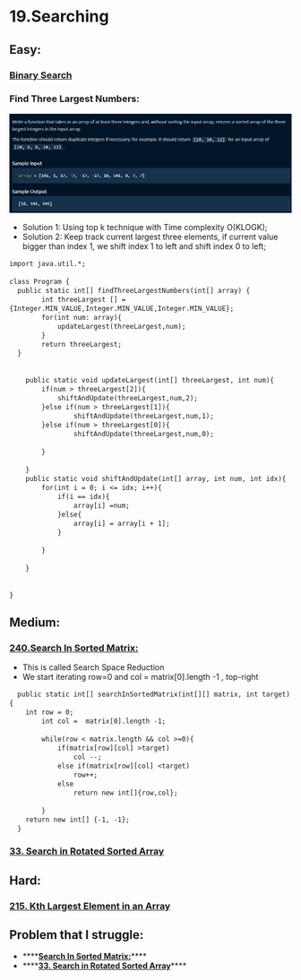 # 19.Searching





## Easy: 

### [Binary Search](https://leetcode.com/problems/binary-search/)

### Find Three Largest Numbers:

![](../.gitbook/assets/image%20%2866%29.png)

* Solution 1: Using top k technique with Time complexity O\(KLOGK\);
* Solution 2: Keep track current largest three elements, if current value bigger than index 1, we shift index 1 to left and shift index 0 to left;

```text
import java.util.*;

class Program {
  public static int[] findThreeLargestNumbers(int[] array) {
		int threeLargest [] =  {Integer.MIN_VALUE,Integer.MIN_VALUE,Integer.MIN_VALUE};
		for(int num: array){
			updateLargest(threeLargest,num);
		}
		return threeLargest;
  }
	
	
	public static void updateLargest(int[] threeLargest, int num){
		if(num > threeLargest[2]){
			shiftAndUpdate(threeLargest,num,2);
		}else if(num > threeLargest[1]){
				shiftAndUpdate(threeLargest,num,1);
		}else if(num > threeLargest[0]){
				shiftAndUpdate(threeLargest,num,0);
			
		}
		
	}
	public static void shiftAndUpdate(int[] array, int num, int idx){
		for(int i = 0; i <= idx; i++){
			if(i == idx){
				array[i] =num;
			}else{
				array[i] = array[i + 1];
			}
			
		}
		
	}
	
	
}

```





### 

## Medium:

### [240.Search In  Sorted Matrix:](https://leetcode.com/problems/search-a-2d-matrix-ii/)

* This is called Search Space Reduction
* We start  iterating row=0 and col = matrix\[0\].length -1  , top-right

```text
  public static int[] searchInSortedMatrix(int[][] matrix, int target) {
    int row = 0;
		int col =  matrix[0].length -1;
		
		while(row < matrix.length && col >=0){
			if(matrix[row][col] >target)
				col --;
			else if(matrix[row][col] <target)
				row++;
			else
				return new int[]{row,col};
			
		}
    return new int[] {-1, -1};
  }
```

### [33. Search in Rotated Sorted Array](https://leetcode.com/problems/search-in-rotated-sorted-array/)

## Hard:

### [215. Kth Largest Element in an Array](https://leetcode.com/problems/kth-largest-element-in-an-array/)

## Problem that I struggle:

* \*\*\*\*[**Search In  Sorted Matrix:**](https://leetcode.com/problems/search-a-2d-matrix-ii/)\*\*\*\*
* \*\*\*\*[**33. Search in Rotated Sorted Array**](https://leetcode.com/problems/search-in-rotated-sorted-array/)\*\*\*\*

